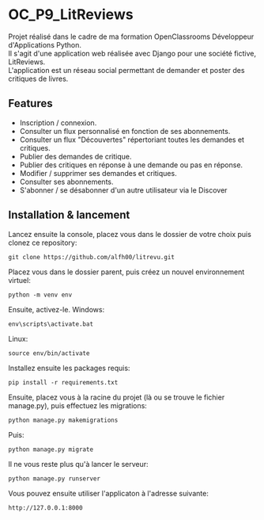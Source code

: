 # OC_P9_LitReviews

Projet réalisé dans le cadre de ma formation OpenClassrooms Développeur d'Applications Python.  
Il s'agit d'une application web réalisée avec Django pour une société fictive, LitReviews.  
L'application est un réseau social permettant de demander et poster des critiques de livres.

## Features

- Inscription / connexion.
- Consulter un flux personnalisé en fonction de ses abonnements.
- Consulter un flux "Découvertes" répertoriant toutes les demandes et critiques.
- Publier des demandes de critique.
- Publier des critiques en réponse à une demande ou pas en réponse.
- Modifier / supprimer ses demandes et critiques.
- Consulter ses abonnements.
- S'abonner / se désabonner d'un autre utilisateur via le Discover

## Installation & lancement

Lancez ensuite la console, placez vous dans le dossier de votre choix puis clonez ce repository:

```
git clone https://github.com/alfh00/litrevu.git
```

Placez vous dans le dossier parent, puis créez un nouvel environnement virtuel:

```
python -m venv env
```

Ensuite, activez-le.
Windows:

```
env\scripts\activate.bat
```

Linux:

```
source env/bin/activate
```

Installez ensuite les packages requis:

```
pip install -r requirements.txt
```

Ensuite, placez vous à la racine du projet (là ou se trouve le fichier manage.py), puis effectuez les migrations:

```
python manage.py makemigrations
```

Puis:

```
python manage.py migrate
```

Il ne vous reste plus qu'à lancer le serveur:

```
python manage.py runserver
```

Vous pouvez ensuite utiliser l'applicaton à l'adresse suivante:

```
http://127.0.0.1:8000
```
